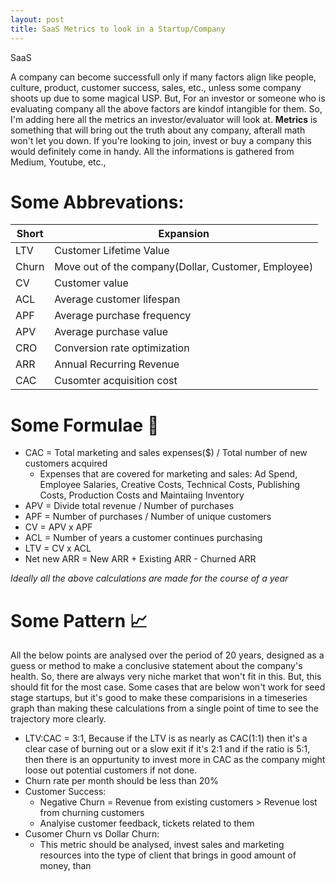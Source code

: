 ```yaml
---
layout: post
title: SaaS Metrics to look in a Startup/Company
---
```


SaaS

A company can become successfull only if many factors align like people, culture, product, customer success, sales, etc., unless some company shoots up due to some magical USP. But, For an investor or someone who is evaluating company all the above factors are kindof intangible for them. So, I'm adding here all the metrics an investor/evaluator will look at. **Metrics** is something that will bring out the truth about any company, afterall math won't let you down. If you're looking to join, invest or buy a company this would definitely come in handy. All the informations is gathered from Medium, Youtube, etc.,

# Some Abbrevations:

| Short | Expansion                                           |
|-------|--------|
| LTV   | Customer Lifetime Value                             |
| Churn | Move out of the company(Dollar, Customer, Employee) |
| CV    | Customer value                                      |
| ACL   | Average customer lifespan                           |
| APF   | Average purchase frequency                          |
| APV   | Average purchase value                              |
| CRO   | Conversion rate optimization                        |
| ARR   | Annual Recurring Revenue                            |
| CAC   | Cusomter acquisition cost                           |


# Some Formulae :bear:

- CAC = Total marketing and sales expenses($) / Total number of new customers acquired
  - Expenses that are covered for marketing and sales: Ad Spend, Employee Salaries, Creative Costs, Technical Costs, Publishing Costs, Production Costs and Maintaiing Inventory
- APV = Divide total revenue / Number of purchases 
- APF = Number of purchases / Number of unique customers
- CV = APV x APF
- ACL = Number of years a customer continues purchasing
- LTV = CV x ACL
- Net new ARR = New ARR + Existing ARR - Churned ARR

*Ideally all the above calculations are made for the course of a year*

# Some Pattern :chart_with_upwards_trend:

All the below points are analysed over the period of 20 years, designed as a guess or method to make a conclusive statement about the company's health. So, there are always very niche market that won't fit in this. But, this should fit for the most case. Some cases that are below won't work for seed stage startups, but it's good to make these comparisions in a timeseries graph than making these calculations from a single point of time to see the trajectory more clearly.

- LTV:CAC = 3:1, Because if the LTV is as nearly as CAC(1:1) then it's a clear case of burning out or a slow exit if it's 2:1 and if the ratio is 5:1, then there is an oppurtunity to invest more in CAC as the company might loose out potential customers if not done.
- Churn rate per month should be less than 20%
- Customer Success:
  - Negative Churn = Revenue from existing customers > Revenue lost from churning customers
  - Analyise customer feedback, tickets related to them 
- Cusomer Churn vs Dollar Churn:
  - This metric should be analysed, invest sales and marketing resources into the type of client that brings in good amount of money, than 


